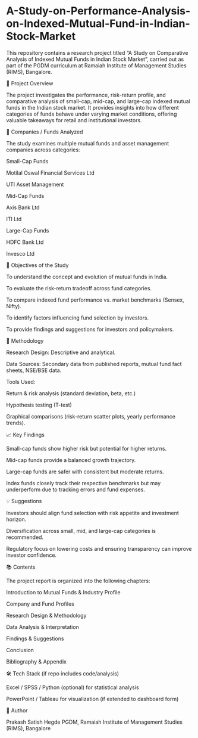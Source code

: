 # A-Study-on-Performance-Analysis-on-Indexed-Mutual-Fund-in-Indian-Stock-Market
This repository contains a research project titled “A Study on Comparative Analysis of Indexed Mutual Funds in Indian Stock Market”, carried out as part of the PGDM curriculum at Ramaiah Institute of Management Studies (RIMS), Bangalore.

📌 Project Overview

The project investigates the performance, risk-return profile, and comparative analysis of small-cap, mid-cap, and large-cap indexed mutual funds in the Indian stock market. It provides insights into how different categories of funds behave under varying market conditions, offering valuable takeaways for retail and institutional investors.

🏦 Companies / Funds Analyzed

The study examines multiple mutual funds and asset management companies across categories:

Small-Cap Funds

Motilal Oswal Financial Services Ltd

UTI Asset Management

Mid-Cap Funds

Axis Bank Ltd

ITI Ltd

Large-Cap Funds

HDFC Bank Ltd

Invesco Ltd

🎯 Objectives of the Study

To understand the concept and evolution of mutual funds in India.

To evaluate the risk-return tradeoff across fund categories.

To compare indexed fund performance vs. market benchmarks (Sensex, Nifty).

To identify factors influencing fund selection by investors.

To provide findings and suggestions for investors and policymakers.

📑 Methodology

Research Design: Descriptive and analytical.

Data Sources: Secondary data from published reports, mutual fund fact sheets, NSE/BSE data.

Tools Used:

Return & risk analysis (standard deviation, beta, etc.)

Hypothesis testing (T-test)

Graphical comparisons (risk-return scatter plots, yearly performance trends).

📈 Key Findings

Small-cap funds show higher risk but potential for higher returns.

Mid-cap funds provide a balanced growth trajectory.

Large-cap funds are safer with consistent but moderate returns.

Index funds closely track their respective benchmarks but may underperform due to tracking errors and fund expenses.

💡 Suggestions

Investors should align fund selection with risk appetite and investment horizon.

Diversification across small, mid, and large-cap categories is recommended.

Regulatory focus on lowering costs and ensuring transparency can improve investor confidence.

📚 Contents

The project report is organized into the following chapters:

Introduction to Mutual Funds & Industry Profile

Company and Fund Profiles

Research Design & Methodology

Data Analysis & Interpretation

Findings & Suggestions

Conclusion

Bibliography & Appendix

🛠️ Tech Stack (if repo includes code/analysis)

Excel / SPSS / Python (optional) for statistical analysis

PowerPoint / Tableau for visualization (if extended to dashboard form)

📌 Author

Prakash Satish Hegde
PGDM, Ramaiah Institute of Management Studies (RIMS), Bangalore
